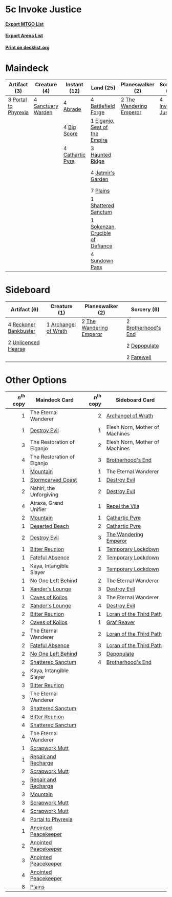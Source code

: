# 5c Invoke Justice

#### [Export MTGO List](../collection/5c%20Invoke%20Justice/5c%20Invoke%20Justice.txt)
#### [Export Arena List](../collection/5c%20Invoke%20Justice/5c%20Invoke%20Justice_arena.txt)
#### [Print on decklist.org](http://decklist.org/?deckmain=4%09Abrade%0A3%09Atraxa,%20Grand%20Unifier%0A4%09Battlefield%20Forge%0A4%09Big%20Score%0A4%09Cathartic%20Pyre%0A1%09Eiganjo,%20Seat%20of%20the%20Empire%0A4%09Fable%20of%20the%20Mirror-Breaker%0A3%09Haunted%20Ridge%0A4%09Invoke%20Justice%0A4%09Jetmir's%20Garden%0A1%09Nahiri,%20the%20Unforgiving%0A7%09Plains%0A3%09Portal%20to%20Phyrexia%0A4%09Sanctuary%20Warden%0A1%09Shattered%20Sanctum%0A1%09Sokenzan,%20Crucible%20of%20Defiance%0A4%09Sundown%20Pass%0A2%09The%20Restoration%20of%20Eiganjo%0A2%09The%20Wandering%20Emperor&deckside=1%09Archangel%20of%20Wrath%0A2%09Brotherhood's%20End%0A2%09Depopulate%0A2%09Farewell%0A4%09Reckoner%20Bankbuster%0A2%09The%20Wandering%20Emperor%0A2%09Unlicensed%20Hearse)
# Maindeck

|                                         Artifact (3)                                          |                                        Creature (4)                                         |                                       Instant (12)                                        |                                                 Land (25)                                                 |                                         Planeswalker (2)                                         |                                        Sorcery (4)                                        |        Unknown (10)         |
|-----------------------------------------------------------------------------------------------|---------------------------------------------------------------------------------------------|-------------------------------------------------------------------------------------------|-----------------------------------------------------------------------------------------------------------|--------------------------------------------------------------------------------------------------|-------------------------------------------------------------------------------------------|-----------------------------|
|3 [Portal to Phyrexia](http://gatherer.wizards.com/Pages/Card/Details.aspx?multiverseid=583820)|4 [Sanctuary Warden](http://gatherer.wizards.com/Pages/Card/Details.aspx?multiverseid=555231)|4 [Abrade](http://gatherer.wizards.com/Pages/Card/Details.aspx?multiverseid=430772)        |4 [Battlefield Forge](http://gatherer.wizards.com/Pages/Card/Details.aspx?multiverseid=129479)             |2 [The Wandering Emperor](http://gatherer.wizards.com/Pages/Card/Details.aspx?multiverseid=548337)|4 [Invoke Justice](http://gatherer.wizards.com/Pages/Card/Details.aspx?multiverseid=548314)|3 Atraxa, Grand Unifier      |
|                                                                                               |                                                                                             |4 [Big Score](http://gatherer.wizards.com/Pages/Card/Details.aspx?multiverseid=555303)     |1 [Eiganjo, Seat of the Empire](http://gatherer.wizards.com/Pages/Card/Details.aspx?multiverseid=548581)   |                                                                                                  |                                                                                           |4 Fable of the Mirror-Breaker|
|                                                                                               |                                                                                             |4 [Cathartic Pyre](http://gatherer.wizards.com/Pages/Card/Details.aspx?multiverseid=534909)|3 [Haunted Ridge](http://gatherer.wizards.com/Pages/Card/Details.aspx?multiverseid=535061)                 |                                                                                                  |                                                                                           |1 Nahiri, the Unforgiving    |
|                                                                                               |                                                                                             |                                                                                           |4 [Jetmir's Garden](http://gatherer.wizards.com/Pages/Card/Details.aspx?multiverseid=555451)               |                                                                                                  |                                                                                           |2 The Restoration of Eiganjo |
|                                                                                               |                                                                                             |                                                                                           |7 [Plains](http://gatherer.wizards.com/Pages/Card/Details.aspx?multiverseid=439856)                        |                                                                                                  |                                                                                           |                             |
|                                                                                               |                                                                                             |                                                                                           |1 [Shattered Sanctum](http://gatherer.wizards.com/Pages/Card/Details.aspx?multiverseid=541140)             |                                                                                                  |                                                                                           |                             |
|                                                                                               |                                                                                             |                                                                                           |1 [Sokenzan, Crucible of Defiance](http://gatherer.wizards.com/Pages/Card/Details.aspx?multiverseid=548589)|                                                                                                  |                                                                                           |                             |
|                                                                                               |                                                                                             |                                                                                           |4 [Sundown Pass](http://gatherer.wizards.com/Pages/Card/Details.aspx?multiverseid=541142)                  |                                                                                                  |                                                                                           |                             |


# Sideboard

|                                          Artifact (6)                                          |                                         Creature (1)                                          |                                         Planeswalker (2)                                         |                                         Sorcery (6)                                          |
|------------------------------------------------------------------------------------------------|-----------------------------------------------------------------------------------------------|--------------------------------------------------------------------------------------------------|----------------------------------------------------------------------------------------------|
|4 [Reckoner Bankbuster](http://gatherer.wizards.com/Pages/Card/Details.aspx?multiverseid=548568)|1 [Archangel of Wrath](http://gatherer.wizards.com/Pages/Card/Details.aspx?multiverseid=574483)|2 [The Wandering Emperor](http://gatherer.wizards.com/Pages/Card/Details.aspx?multiverseid=548337)|2 [Brotherhood's End](http://gatherer.wizards.com/Pages/Card/Details.aspx?multiverseid=583713)|
|2 [Unlicensed Hearse](http://gatherer.wizards.com/Pages/Card/Details.aspx?multiverseid=555447)  |                                                                                               |                                                                                                  |2 [Depopulate](http://gatherer.wizards.com/Pages/Card/Details.aspx?multiverseid=555211)       |
|                                                                                                |                                                                                               |                                                                                                  |2 [Farewell](http://gatherer.wizards.com/Pages/Card/Details.aspx?multiverseid=548306)         |


# Other Options

|*n*<sup>th</sup> copy|                                         Maindeck Card                                         |*n*<sup>th</sup> copy|                                          Sideboard Card                                          |
|--------------------:|-----------------------------------------------------------------------------------------------|--------------------:|--------------------------------------------------------------------------------------------------|
|                    1|The Eternal Wanderer                                                                           |                    2|[Archangel of Wrath](http://gatherer.wizards.com/Pages/Card/Details.aspx?multiverseid=574483)     |
|                    1|[Destroy Evil](http://gatherer.wizards.com/Pages/Card/Details.aspx?multiverseid=574497)        |                    1|Elesh Norn, Mother of Machines                                                                    |
|                    3|The Restoration of Eiganjo                                                                     |                    2|Elesh Norn, Mother of Machines                                                                    |
|                    4|The Restoration of Eiganjo                                                                     |                    3|[Brotherhood's End](http://gatherer.wizards.com/Pages/Card/Details.aspx?multiverseid=583713)      |
|                    1|[Mountain](http://gatherer.wizards.com/Pages/Card/Details.aspx?multiverseid=439859)            |                    1|The Eternal Wanderer                                                                              |
|                    1|[Stormcarved Coast](http://gatherer.wizards.com/Pages/Card/Details.aspx?multiverseid=541141)   |                    1|[Destroy Evil](http://gatherer.wizards.com/Pages/Card/Details.aspx?multiverseid=574497)           |
|                    2|Nahiri, the Unforgiving                                                                        |                    2|[Destroy Evil](http://gatherer.wizards.com/Pages/Card/Details.aspx?multiverseid=574497)           |
|                    4|Atraxa, Grand Unifier                                                                          |                    1|[Repel the Vile](http://gatherer.wizards.com/Pages/Card/Details.aspx?multiverseid=548327)         |
|                    2|[Mountain](http://gatherer.wizards.com/Pages/Card/Details.aspx?multiverseid=439859)            |                    1|[Cathartic Pyre](http://gatherer.wizards.com/Pages/Card/Details.aspx?multiverseid=534909)         |
|                    1|[Deserted Beach](http://gatherer.wizards.com/Pages/Card/Details.aspx?multiverseid=535058)      |                    2|[Cathartic Pyre](http://gatherer.wizards.com/Pages/Card/Details.aspx?multiverseid=534909)         |
|                    2|[Destroy Evil](http://gatherer.wizards.com/Pages/Card/Details.aspx?multiverseid=574497)        |                    3|[The Wandering Emperor](http://gatherer.wizards.com/Pages/Card/Details.aspx?multiverseid=548337)  |
|                    1|[Bitter Reunion](http://gatherer.wizards.com/Pages/Card/Details.aspx?multiverseid=583712)      |                    1|[Temporary Lockdown](http://gatherer.wizards.com/Pages/Card/Details.aspx?multiverseid=574516)     |
|                    1|[Fateful Absence](http://gatherer.wizards.com/Pages/Card/Details.aspx?multiverseid=534774)     |                    2|[Temporary Lockdown](http://gatherer.wizards.com/Pages/Card/Details.aspx?multiverseid=574516)     |
|                    1|Kaya, Intangible Slayer                                                                        |                    3|[Temporary Lockdown](http://gatherer.wizards.com/Pages/Card/Details.aspx?multiverseid=574516)     |
|                    1|[No One Left Behind](http://gatherer.wizards.com/Pages/Card/Details.aspx?multiverseid=583694)  |                    2|The Eternal Wanderer                                                                              |
|                    1|[Xander's Lounge](http://gatherer.wizards.com/Pages/Card/Details.aspx?multiverseid=555461)     |                    3|[Destroy Evil](http://gatherer.wizards.com/Pages/Card/Details.aspx?multiverseid=574497)           |
|                    1|[Caves of Koilos](http://gatherer.wizards.com/Pages/Card/Details.aspx?multiverseid=129497)     |                    3|The Eternal Wanderer                                                                              |
|                    2|[Xander's Lounge](http://gatherer.wizards.com/Pages/Card/Details.aspx?multiverseid=555461)     |                    4|[Destroy Evil](http://gatherer.wizards.com/Pages/Card/Details.aspx?multiverseid=574497)           |
|                    2|[Bitter Reunion](http://gatherer.wizards.com/Pages/Card/Details.aspx?multiverseid=583712)      |                    1|[Loran of the Third Path](http://gatherer.wizards.com/Pages/Card/Details.aspx?multiverseid=583597)|
|                    2|[Caves of Koilos](http://gatherer.wizards.com/Pages/Card/Details.aspx?multiverseid=129497)     |                    1|[Graf Reaver](http://gatherer.wizards.com/Pages/Card/Details.aspx?multiverseid=540963)            |
|                    2|The Eternal Wanderer                                                                           |                    2|[Loran of the Third Path](http://gatherer.wizards.com/Pages/Card/Details.aspx?multiverseid=583597)|
|                    2|[Fateful Absence](http://gatherer.wizards.com/Pages/Card/Details.aspx?multiverseid=534774)     |                    3|[Loran of the Third Path](http://gatherer.wizards.com/Pages/Card/Details.aspx?multiverseid=583597)|
|                    2|[No One Left Behind](http://gatherer.wizards.com/Pages/Card/Details.aspx?multiverseid=583694)  |                    3|[Depopulate](http://gatherer.wizards.com/Pages/Card/Details.aspx?multiverseid=555211)             |
|                    2|[Shattered Sanctum](http://gatherer.wizards.com/Pages/Card/Details.aspx?multiverseid=541140)   |                    4|[Brotherhood's End](http://gatherer.wizards.com/Pages/Card/Details.aspx?multiverseid=583713)      |
|                    2|Kaya, Intangible Slayer                                                                        |                     |                                                                                                  |
|                    3|[Bitter Reunion](http://gatherer.wizards.com/Pages/Card/Details.aspx?multiverseid=583712)      |                     |                                                                                                  |
|                    3|The Eternal Wanderer                                                                           |                     |                                                                                                  |
|                    3|[Shattered Sanctum](http://gatherer.wizards.com/Pages/Card/Details.aspx?multiverseid=541140)   |                     |                                                                                                  |
|                    4|[Bitter Reunion](http://gatherer.wizards.com/Pages/Card/Details.aspx?multiverseid=583712)      |                     |                                                                                                  |
|                    4|[Shattered Sanctum](http://gatherer.wizards.com/Pages/Card/Details.aspx?multiverseid=541140)   |                     |                                                                                                  |
|                    4|The Eternal Wanderer                                                                           |                     |                                                                                                  |
|                    1|[Scrapwork Mutt](http://gatherer.wizards.com/Pages/Card/Details.aspx?multiverseid=583748)      |                     |                                                                                                  |
|                    1|[Repair and Recharge](http://gatherer.wizards.com/Pages/Card/Details.aspx?multiverseid=583609) |                     |                                                                                                  |
|                    2|[Scrapwork Mutt](http://gatherer.wizards.com/Pages/Card/Details.aspx?multiverseid=583748)      |                     |                                                                                                  |
|                    2|[Repair and Recharge](http://gatherer.wizards.com/Pages/Card/Details.aspx?multiverseid=583609) |                     |                                                                                                  |
|                    3|[Mountain](http://gatherer.wizards.com/Pages/Card/Details.aspx?multiverseid=439859)            |                     |                                                                                                  |
|                    3|[Scrapwork Mutt](http://gatherer.wizards.com/Pages/Card/Details.aspx?multiverseid=583748)      |                     |                                                                                                  |
|                    4|[Scrapwork Mutt](http://gatherer.wizards.com/Pages/Card/Details.aspx?multiverseid=583748)      |                     |                                                                                                  |
|                    4|[Portal to Phyrexia](http://gatherer.wizards.com/Pages/Card/Details.aspx?multiverseid=583820)  |                     |                                                                                                  |
|                    1|[Anointed Peacekeeper](http://gatherer.wizards.com/Pages/Card/Details.aspx?multiverseid=574482)|                     |                                                                                                  |
|                    2|[Anointed Peacekeeper](http://gatherer.wizards.com/Pages/Card/Details.aspx?multiverseid=574482)|                     |                                                                                                  |
|                    3|[Anointed Peacekeeper](http://gatherer.wizards.com/Pages/Card/Details.aspx?multiverseid=574482)|                     |                                                                                                  |
|                    4|[Anointed Peacekeeper](http://gatherer.wizards.com/Pages/Card/Details.aspx?multiverseid=574482)|                     |                                                                                                  |
|                    8|[Plains](http://gatherer.wizards.com/Pages/Card/Details.aspx?multiverseid=439856)              |                     |                                                                                                  |

